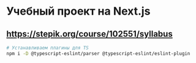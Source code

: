 # Учебный проект на Next.js
## https://stepik.org/course/102551/syllabus

```bash
# Устанавливаем плагины для TS
npm i -D @typescript-eslint/parser @typescript-eslint/eslint-plugin
```